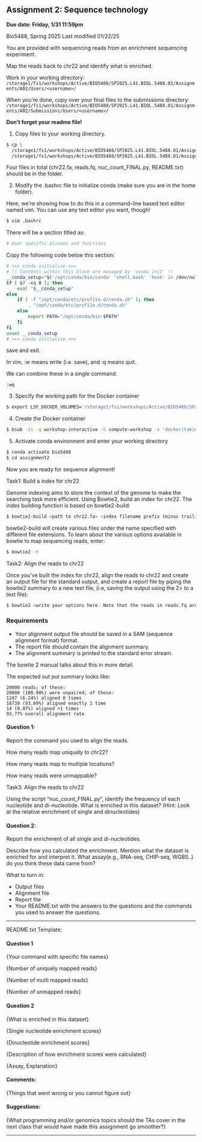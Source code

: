 

## Assignment 2: Sequence technology

**Due date: Friday, 1/31 11:59pm**

Bio5488, Spring 2025 Last modified 01/22/25

You are provided with sequencing reads from an enrichment sequencing experiment.

Map the reads back to chr22 and identify what is enriched.

Work in your working directory: ``` /storage1/fs1/workshops/Active/BIO5488/SP2025.L41.BIOL.5488.01/Assignments/A02/Users/<username>/ ```

When you're done, copy over your final files to the submissions directory: ```/storage1/fs1/workshops/Active/BIO5488/SP2025.L41.BIOL.5488.01/Assignments/A02/Submissions/Users/<username>/ ```

**Don't forget your readme file!**

1. Copy files to your working directory.
   
```bash
$ cp \
  /storage1/fs1/workshops/Active/BIO5488/SP2025.L41.BIOL.5488.01/Assignments/A02/Assignment_Data/* \
  /storage1/fs1/workshops/Active/BIO5488/SP2025.L41.BIOL.5488.01/Assignments/A02/Submissions/Users/<username>/
```
   Four files in total (chr22.fa, reads.fq, nuc_count_FINAL.py, README.txt) should be in the folder.
   
2. Modify the .bashrc file to initialize conda (make sure you are in the home folder).
   
Here, we're showing how to do this in a command-line based text editor named vim. You can use any text editor you want, though!

```bash
$ vim .bashrc
```

There will be a section titled as:

```bash
# User specific aliases and functions
```

Copy the following code below this section:

```bash
# >>> conda initialize >>>
# !! Contents within this block are managed by 'conda init' !!
__conda_setup="$('/opt/conda/bin/conda' 'shell.bash' 'hook' 2> /dev/null)"
if [ $? -eq 0 ]; then
    eval "$__conda_setup"
else
    if [ -f "/opt/conda/etc/profile.d/conda.sh" ]; then
        . "/opt/conda/etc/profile.d/conda.sh"
    else
        export PATH="/opt/conda/bin:$PATH"
    fi
fi
unset __conda_setup
# <<< conda initialize <<<
```

save and exit.

In vim, :w means write (i.e. save), and :q means quit.

We can combine these in a single command.
```
:wq
```

3. Specify the working path for the Docker container
   
```bash
$ export LSF_DOCKER_VOLUMES='/storage1/fs1/workshops/Active/BIO5488/SP2025.L41.BIOL.5488.01/Assignments/A02/Submissions/Users/<username>/:/storage1/fs1/workshops/Active/BIO5488/SP2025.L41.BIOL.5488.01/Assignments/A02/Submissions/Users/<username>/'
```

4. Create the Docker container
   
```bash
$ bsub -Is -q workshop-interactive -G compute-workshop -a 'docker(takinwe1/bio5488:0.0)' /bin/bash
```

5.  Activate conda environment and enter your working directory
   
```bash
$ conda activate bio5488
$ cd assignment2
```

Now you are ready for sequence alignment!

Task1: Build a index for chr22

Genome indexing aims to store the context of the genome to make the searching task more efficient. Using Bowtie2, build an index for chr22. The index building function is based on bowtie2-build:
```bash
$ bowtie2-build <path to chr22.fa> <index filename prefix (minus trailing .X.bt2):eg. chr22_idx>
```

bowtie2-build will create various files under the name specified with different file extensions. To learn about the various options available in bowtie to map sequencing reads, enter:
```bash
$ bowtie2 -h
```
Task2: Align the reads to chr22

Once you've built the index for chr22, align the reads to chr22 and create an output file for the standard output, and create a report file by piping the bowtie2 summary to a new text file, (i.e, saving the output using the 2> to a text file):

```bash
$ bowtie2 <write your options here. Note that the reads in reads.fq are unpaired> 2>  <report_file.txt>
```

### Requirements
* Your alignment output file should be saved in a SAM (sequence alignment format) format.
* The report file should contain the alignment summary.
* The alignment summary is printed to the standard error stream.

The bowtie 2 manual talks about this in more detail.

The expected out put summary looks like:
```
20000 reads; of these:
20000 (100.00%) were unpaired; of these:
1247 (6.24%) aligned 0 times
18739 (93.69%) aligned exactly 1 time
14 (0.07%) aligned >1 times
93.77% overall alignment rate
```
#### Question 1:
Report the command you used to align the reads.

How many reads map uniquely to chr22?

How many reads map to multiple locations?

How many reads were unmappable?

Task3: Align the reads to chr22

Using the script “nuc_count_FINAL.py”, identify the frequency of each nucleotide and di-nucleotide. What is enriched in this dataset? (Hint: Look at the relative enrichment of single and dinucleotides)

#### Question 2:

Report the enrichment of all single and di-nucleotides.

Describe how you calculated the enrichment. Mention what the dataset is enriched for and interpret it. What assay(e.g., RNA-seq, CHIP-seq, WGBS..) do you think these data came from?

What to turn in:
* Output files
* Alignment file 
* Report file
* Your README.txt with the answers to the questions and the commands you used to answer the questions.

-------------------------------------

README.txt Template: 

#### Question 1

{Your command with specific file names}

{Number of uniquely mapped reads}

{Number of multi mapped reads}

{Number of unmapped reads}

#### Question 2

{What is enriched in this dataset}

{Single nucleotide enrichment scores}

{Dinucleotide enrichment scores}

{Description of how enrichment scores were calculated}

{Assay,  Explanation}

#### Comments:

{Things that went wrong or you cannot figure out}

#### Suggestions:

{What programming and/or genomics topics should the TAs cover in the next class that would have made this assignment go smoother?}

---------------------------------------
                                            

